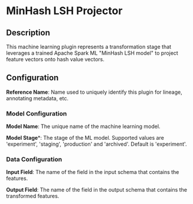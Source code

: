 
# MinHash LSH Projector

## Description
This machine learning plugin represents a transformation stage that leverages a trained Apache Spark ML "MinHash LSH model"
to project feature vectors onto hash value vectors.

## Configuration
**Reference Name**: Name used to uniquely identify this plugin for lineage, annotating metadata, etc.

### Model Configuration
**Model Name**: The unique name of the machine learning model.

**Model Stage***: The stage of the ML model. Supported values are 'experiment', 'staging', 'production'
and 'archived'. Default is 'experiment'.

### Data Configuration
**Input Field**: The name of the field in the input schema that contains the features.

**Output Field**: The name of the field in the output schema that contains the transformed features.
